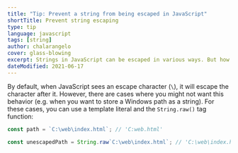 ```yaml
---
title: "Tip: Prevent a string from being escaped in JavaScript"
shortTitle: Prevent string escaping
type: tip
language: javascript
tags: [string]
author: chalarangelo
cover: glass-blowing
excerpt: Strings in JavaScript can be escaped in various ways. But how do you prevent a string from being escaped? Here's a handy trick for that.
dateModified: 2021-06-17
---
```


By default, when JavaScript sees an escape character (`\`), it will escape the character after it. However, there are cases where you might not want this behavior (e.g. when you want to store a Windows path as a string). For these cases, you can use a template literal and the `String.raw()` tag function:

```js
const path = `C:\web\index.html`; // 'C:web.html'

const unescapedPath = String.raw`C:\web\index.html`; // 'C:\web\index.html'
```
